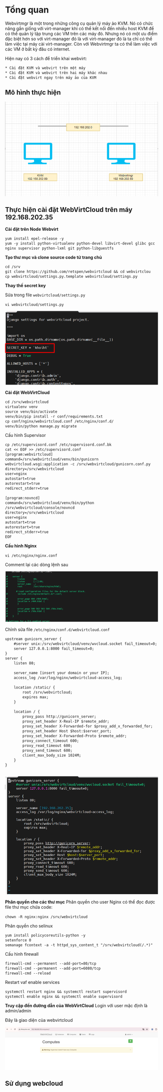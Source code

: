 

# Tổng quan 
Webvirtmgr là một trong những công cụ quản lý máy ảo KVM. Nó có chức năng gần giống với virt-manager khi có thể kết nối đến nhiều host KVM để có thể quản lý tập trung các VM trên các máy đó. Nhưng nó có một ưu điểm đặc biệt hơn so với virt-manager đó là với virt-manager đó là ta chỉ có thể làm việc tại máy cài virt-manager. Còn với Webvirtmgr ta có thể làm việc với các VM ở bất kỳ đâu có internet.

Hiện nay có 3 cách để triển khai webvirt:

    * Cài đặt KVM và webvirt trên một máy
    * Cài đặt KVM và webvirt trên hai máy khác nhau
    * Cài đặt webvirt ngay trên máy ảo của KVM

## Mô hình thực hiện 


![](./image/Screenshot_53.png)




## Thực hiện cài đặt WebVirtCloud trên máy 192.168.202.35


**Cài đặt trên Node Webvirt**

```
yum install epel-release -y
yum -y install python-virtualenv python-devel libvirt-devel glibc gcc nginx supervisor python-lxml git python-libguestfs
```

**Tạo thư mục và clone source code từ trang chủ**
```
cd /srv
git clone https://github.com/retspen/webvirtcloud && cd webvirtclou
cp webvirtcloud/settings.py.template webvirtcloud/settings.py
```

**Thay thế secret key**

Sửa trong file `webvirtcloud/settings.py`

`vi webvirtcloud/settings.py`


![](image/Screenshot_49.png)


**Cài đặt WebVirtCloud**
```
cd /srv/webvirtcloud
virtualenv venv
source venv/bin/activate
venv/bin/pip install -r conf/requirements.txt
cp conf/nginx/webvirtcloud.conf /etc/nginx/conf.d/
venv/bin/python manage.py migrate
```



Cấu hình Supervisor

```
cp /etc/supervisord.conf /etc/supervisord.conf.bk 
cat << EOF >> /etc/supervisord.conf
[program:webvirtcloud]
command=/srv/webvirtcloud/venv/bin/gunicorn webvirtcloud.wsgi:application -c /srv/webvirtcloud/gunicorn.conf.py
directory=/srv/webvirtcloud
user=nginx
autostart=true
autorestart=true
redirect_stderr=true

[program:novncd]
command=/srv/webvirtcloud/venv/bin/python /srv/webvirtcloud/console/novncd
directory=/srv/webvirtcloud
user=nginx
autostart=true
autorestart=true
redirect_stderr=true
EOF

```


**Cấu hình Nginx**

`vi /etc/nginx/nginx.conf`

Comment lại các dòng lệnh sau



![](image/Screenshot_50.png)



Chỉnh sửa file `/etc/nginx/conf.d/webvirtcloud.conf`


```
upstream gunicorn_server {
    #server unix:/srv/webvirtcloud/venv/wvcloud.socket fail_timeout=0;
    server 127.0.0.1:8000 fail_timeout=0;
}
server {
    listen 80;

    server_name [insert your domain or your IP];
    access_log /var/log/nginx/webvirtcloud-access_log; 

    location /static/ {
        root /srv/webvirtcloud;
        expires max;
    }

    location / {
        proxy_pass http://gunicorn_server;
        proxy_set_header X-Real-IP $remote_addr;
        proxy_set_header X-Forwarded-for $proxy_add_x_forwarded_for;
        proxy_set_header Host $host:$server_port;
        proxy_set_header X-Forwarded-Proto $remote_addr;
        proxy_connect_timeout 600;
        proxy_read_timeout 600;
        proxy_send_timeout 600;
        client_max_body_size 1024M;
    }
}


```


![](image/Screenshot_51.png)



**Phân quyền cho các thư mục**
Phân quyền cho user Nginx có thể đọc được file thư mục chứa code:

`chown -R nginx:nginx /srv/webvirtcloud`

Phân quyền cho selinux

```
yum install policycoreutils-python -y
setenforce 0
semanage fcontext -a -t httpd_sys_content_t "/srv/webvirtcloud(/.*)"

```

Cấu hình firewall

```
firewall-cmd --permanent --add-port=80/tcp
firewall-cmd --permanent --add-port=6080/tcp
firewall-cmd --reload
```

Restart vaf enable services

```
systemctl restart nginx && systemctl restart supervisord
systemctl enable nginx && systemctl enable supervisord
```

**Truy cập đến đường dẫn của WebVirtCloud**
Login với user mặc định là admin/admin

Đây là giao diện của webvirtcloud


![](image/Screenshot_52.png)




## Sử dụng webcloud 



